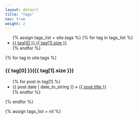 ```yaml
---
layout: default
title: "Tags"
nav: true
weight: 2
---
```



<ul class="tag_box inline">
  {% assign tags_list = site.tags %}
    {% for tag in tags_list %} 
      <li><a href="{{ site.baseurl }}{{ tags.html }}#{{ tag[0] }}">{{ tag[0] }} <span>{{ tag[1].size }}</span></a></li>
    {% endfor %}
</ul>

<!-- <div class="div_tag"> -->
<div>
{% for tag in site.tags %} 
	<a name="{{ tag[0] }}"></a><h3>{{ tag[0] }}({{ tag[1].size }})</h3>
	<ul>
	{% for post in tag[1] %}
		<li><span>{{ post.date | date_to_string }}</span> &raquo; <a href="{{ post.url }}">{{ post.title }}</a></li>
	{% endfor %}
	</ul>
{% endfor %}
</div>

{% assign tags_list = nil %}



<!-- test -->
<!-- {% for post in site.posts %}
        {% for tag in post.tags %}
          <a class="label" href="{{site.baseurl}}/tags.html"><em>{{ tag }}</em></a>
        {% endfor %}
    {% endfor %} -->


<!-- <script src="/js/react/react.min.js"></script>
<script src="/js/tags.js"></script> -->

<!-- <script type="text/javascript">
// prepare data from jekyll
var $J = {
  // baseUrl: "{{ site.baseurl }}/all-articles/?label=",
  baseUrl: "{{ site.baseurl }}/tags/?label=",
  // staticUrl: "{{ site.static_url }}",
  labels: [
    "显示全部",
    {% for post in site.posts %}
      // {% if post.release %}
        {% for tag in post.tags %}
          "{{ tag }}",
        {% endfor %}
      // {% endif %}
    {% endfor %}
  ],
  posts: [
    {% for post in site.posts %}
      // {% if post.release %}
      {
        title: "{{ post.title }}",
        date: "{{ post.date | date: "%Y-%m-%d" }}",
        link: "{{ post.url | prepend: site.baseurl }}",
        labels: [
        {% for tag in post.tags %}
          "{{ tag }}",
        {% endfor %}
        ]
      },
      // {% endif %}
    {% endfor %}
  ]
};
</script>

<div id="main"></div> -->

<!-- concat React JSX -->
<!-- <script src="/js/react/react.min.js"></script> -->